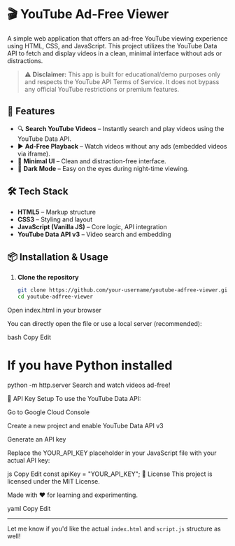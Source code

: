 # 🎬 YouTube Ad-Free Viewer

A simple web application that offers an ad-free YouTube viewing experience using HTML, CSS, and JavaScript. This project utilizes the YouTube Data API to fetch and display videos in a clean, minimal interface without ads or distractions.

> ⚠️ **Disclaimer:** This app is built for educational/demo purposes only and respects the YouTube API Terms of Service. It does not bypass any official YouTube restrictions or premium features.

## 🚀 Features

- 🔍 **Search YouTube Videos** – Instantly search and play videos using the YouTube Data API.
- ▶️ **Ad-Free Playback** – Watch videos without any ads (embedded videos via iframe).
- 📃 **Minimal UI** – Clean and distraction-free interface.
- 🌙 **Dark Mode** – Easy on the eyes during night-time viewing.

## 🛠️ Tech Stack

- **HTML5** – Markup structure
- **CSS3** – Styling and layout
- **JavaScript (Vanilla JS)** – Core logic, API integration
- **YouTube Data API v3** – Video search and embedding

## 📦 Installation & Usage

1. **Clone the repository**
   ```bash
   git clone https://github.com/your-username/youtube-adfree-viewer.git
   cd youtube-adfree-viewer
Open index.html in your browser

You can directly open the file or use a local server (recommended):

bash
Copy
Edit
# If you have Python installed
python -m http.server
Search and watch videos ad-free!

🔑 API Key Setup
To use the YouTube Data API:

Go to Google Cloud Console

Create a new project and enable YouTube Data API v3

Generate an API key

Replace the YOUR_API_KEY placeholder in your JavaScript file with your actual API key:

js
Copy
Edit
const apiKey = "YOUR_API_KEY";
🧾 License
This project is licensed under the MIT License.

Made with ❤️ for learning and experimenting.

yaml
Copy
Edit

---

Let me know if you'd like the actual `index.html` and `script.js` structure as well!







